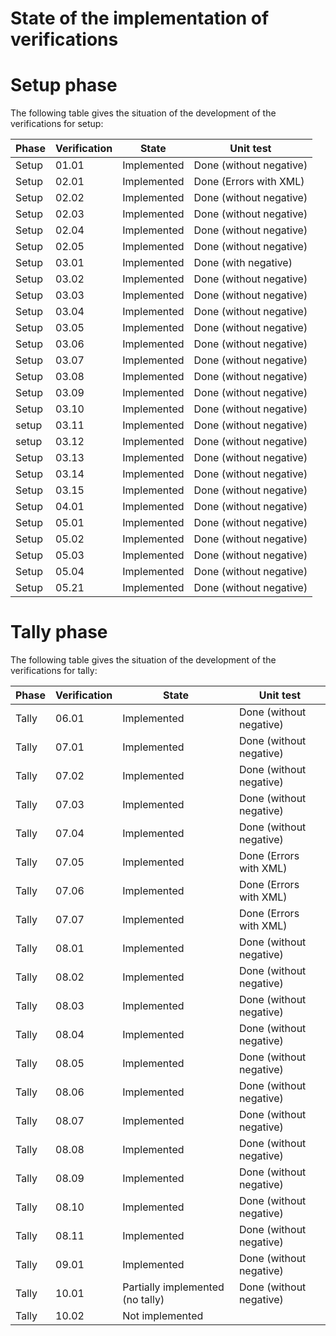 # State of the implementation of verifications

# Setup phase
The following table gives the situation of the development of the verifications for setup:

| Phase | Verification | State           | Unit test               |
|-------|--------------|-----------------|-------------------------|
| Setup | 01.01        | Implemented     | Done (without negative) |
| Setup | 02.01        | Implemented     | Done (Errors with XML)  |
| Setup | 02.02        | Implemented     | Done (without negative) |
| Setup | 02.03        | Implemented     | Done (without negative) |
| Setup | 02.04        | Implemented     | Done (without negative) |
| Setup | 02.05        | Implemented     | Done (without negative) |
| Setup | 03.01        | Implemented     | Done (with negative)    |
| Setup | 03.02        | Implemented     | Done (without negative) |
| Setup | 03.03        | Implemented     | Done (without negative) |
| Setup | 03.04        | Implemented     | Done (without negative) |
| Setup | 03.05        | Implemented     | Done (without negative) |
| Setup | 03.06        | Implemented     | Done (without negative) |
| Setup | 03.07        | Implemented     | Done (without negative) |
| Setup | 03.08        | Implemented     | Done (without negative) |
| Setup | 03.09        | Implemented     | Done (without negative) |
| Setup | 03.10        | Implemented     | Done (without negative) |
| setup | 03.11        | Implemented     | Done (without negative) |
| setup | 03.12        | Implemented     | Done (without negative) |
| Setup | 03.13        | Implemented     | Done (without negative) |
| Setup | 03.14        | Implemented     | Done (without negative) |
| Setup | 03.15        | Implemented     | Done (without negative) |
| Setup | 04.01        | Implemented     | Done (without negative) |
| Setup | 05.01        | Implemented     | Done (without negative) |
| Setup | 05.02        | Implemented     | Done (without negative) |
| Setup | 05.03        | Implemented     | Done (without negative) |
| Setup | 05.04        | Implemented     | Done (without negative) |
| Setup | 05.21        | Implemented     | Done (without negative) |

# Tally phase
The following table gives the situation of the development of the verifications for tally:

| Phase | Verification | State           | Unit test               |
|-------|--------------|-----------------|-------------------------|
| Tally | 06.01        | Implemented     | Done (without negative) |
| Tally | 07.01        | Implemented     | Done (without negative) |
| Tally | 07.02        | Implemented     | Done (without negative) |
| Tally | 07.03        | Implemented     | Done (without negative) |
| Tally | 07.04        | Implemented     | Done (without negative) |
| Tally | 07.05        | Implemented     | Done (Errors with XML)  |
| Tally | 07.06        | Implemented     | Done (Errors with XML)  |
| Tally | 07.07        | Implemented     | Done (Errors with XML)  |
| Tally | 08.01        | Implemented     | Done (without negative) |
| Tally | 08.02        | Implemented     | Done (without negative) |
| Tally | 08.03        | Implemented     | Done (without negative) |
| Tally | 08.04        | Implemented     | Done (without negative) |
| Tally | 08.05        | Implemented     | Done (without negative) |
| Tally | 08.06        | Implemented     | Done (without negative) |
| Tally | 08.07        | Implemented     | Done (without negative) |
| Tally | 08.08        | Implemented     | Done (without negative) |
| Tally | 08.09        | Implemented     | Done (without negative) |
| Tally | 08.10        | Implemented     | Done (without negative) |
| Tally | 08.11        | Implemented     | Done (without negative) |
| Tally | 09.01        | Implemented     | Done (without negative) |
| Tally | 10.01        | Partially implemented (no tally) | Done (without negative) |
| Tally | 10.02        | Not implemented
